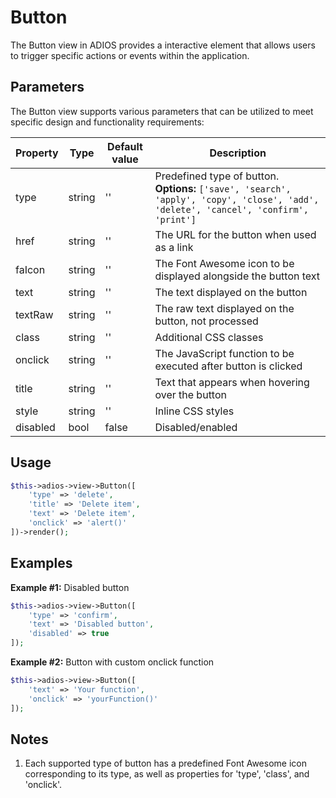 # Button

The Button view in ADIOS provides a interactive element that allows users to trigger specific actions or events within the application.

## Parameters

The Button view supports various parameters that can be utilized to meet specific design and functionality requirements:

| Property   | Type     | Default value   | Description                                                                                                                            |
| ---------- | -------- | --------------- | ---------------------------------------------------------------------------------------------------------------------------------------|
| type       | string   | ''              | Predefined type of button. **Options:**  `['save', 'search', 'apply', 'copy', 'close', 'add', 'delete', 'cancel', 'confirm', 'print']` |
| href       | string   | ''              | The URL for the button when used as a link                                                                                             |
| faIcon     | string   | ''              | The Font Awesome icon to be displayed alongside the button text                                                                        |
| text       | string   | ''              | The text displayed on the button                                                                                                       |
| textRaw    | string   | ''              | The raw text displayed on the button, not processed                                                                                    |
| class      | string   | ''              | Additional CSS classes                                                                                                                 |
| onclick    | string   | ''              | The JavaScript function to be executed after button is clicked                                                                         |
| title      | string   | ''              | Text that appears when hovering over the button                                                                                        |
| style      | string   | ''              | Inline CSS styles                                                                                                                      |
| disabled   | bool     | false           | Disabled/enabled                                                                                                                       |

## Usage

```php
$this->adios->view->Button([
    'type' => 'delete',
    'title' => 'Delete item',
    'text' => 'Delete item',
    'onclick' => 'alert()'
])->render();
```

## Examples

**Example #1:** Disabled button

```php
$this->adios->view->Button([
    'type' => 'confirm',
    'text' => 'Disabled button',
    'disabled' => true
]);
```

**Example #2:** Button with custom onclick function

```php
$this->adios->view->Button([
    'text' => 'Your function',
    'onclick' => 'yourFunction()'
]);
```

## Notes

1. Each supported type of button has a predefined Font Awesome icon corresponding to its type, as well as properties for 'type', 'class', and 'onclick'.
